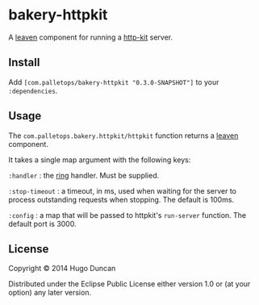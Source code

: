 # bakery-httpkit

A [leaven][leaven] component for running a [http-kit][http-kit] server.

## Install

Add `[com.palletops/bakery-httpkit "0.3.0-SNAPSHOT"]` to your
`:dependencies`.

## Usage

The `com.palletops.bakery.httpkit/httpkit` function returns a
[leaven][leaven] component.

It takes a single map argument with the following keys:


`:handler`
: the [ring][ring] handler.  Must be supplied.

`:stop-timeout`
: a timeout, in ms, used when waiting for the server to process outstanding requests
  when stopping.  The default is 100ms.

`:config`
: a map that will be passed to httpkit's `run-server` function.  The
  default port is 3000.


## License

Copyright © 2014 Hugo Duncan

Distributed under the Eclipse Public License either version 1.0 or (at
your option) any later version.

[http-kit]:http://http-kit.org/ "http-kit web server"
[leaven]:https://github.com/palletops/leaven "Leaven component library"
[ring]:https://github.com/ring-clojure/ring "Ring"
